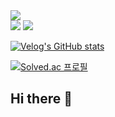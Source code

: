 <!-- header -->
<img src="https://capsule-render.vercel.app/api?type=waving&color=0:BE8ABF,50:FEA5AD,100:F8C3AF&height=300&section=header&desc=Welcome%20to&text=Hys-Lee's%20Github&fontSize=50&animation=fadeIn&descAlignY=30&descSize=30&fontColor=faf7f5&stroke=ffffff" />

<br>

<!-- github stats -->
<img src="https://github-readme-stats.vercel.app/api?username=Hys-Lee&show_icons=true&bg_color=0,FFC5C5,AAE3E2&title_color=ffffff&text_color=faf7f5&icon_color=faf7f5&text_bold=false" />
<!-- top languages -->
<img src="https://github-readme-stats.vercel.app/api/top-langs/?username=Hys-Lee&exclude_repo=Problem-Solving,OnCollegeLife&bg_color=0,57A6A1,240750&title_color=ffffff&text_color=ffffff&icon_color=ffffff&layout=donut"/>


<!--  아니 contribute한거는 안보이나? 아니면 외부 레포지토리라든가
[![Readme Card](https://github-readme-stats.vercel.app/api/pin/?username=Hys-Lee&repo=Problem-Solving)](https://github.com/anuraghazra/github-readme-stats) -->


[![Velog's GitHub stats](https://velog-readme-stats.vercel.app/api?name=hys-lee)](https://github.com/eungyeole/velog-readme-stats)

[![Solved.ac
프로필](http://mazassumnida.wtf/api/v2/generate_badge?boj=dltkdgus3275)](https://solved.ac/dltkdgus3275)

## Hi there 👋

<!--
**Hys-Lee/Hys-Lee** is a ✨ _special_ ✨ repository because its `README.md` (this file) appears on your GitHub profile.

Here are some ideas to get you started:

- 🔭 I’m currently working on ...
- 🌱 I’m currently learning ...
- 👯 I’m looking to collaborate on ...
- 🤔 I’m looking for help with ...
- 💬 Ask me about ...
- 📫 How to reach me: ...
- 😄 Pronouns: ...
- ⚡ Fun fact: ...
-->

